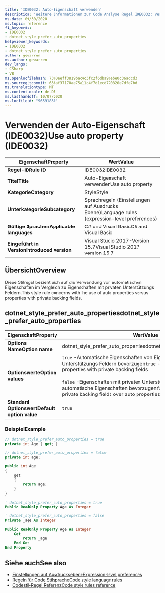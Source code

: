 ```yaml
---
title: 'IDE0032: Auto-Eigenschaft verwenden'
description: 'Weitere Informationen zur Code Analyse Regel IDE0032: Verwenden der Auto-Eigenschaft'
ms.date: 09/30/2020
ms.topic: reference
f1_keywords:
- IDE0032
- dotnet_style_prefer_auto_properties
helpviewer_keywords:
- IDE0032
- dotnet_style_prefer_auto_properties
author: gewarren
ms.author: gewarren
dev_langs:
- CSharp
- VB
ms.openlocfilehash: 73c0eeff3819bac4c3fc2f6dba9cebe0c36adcd3
ms.sourcegitcommit: 636af37170ae75a11c4f7d1ecd770820e7dfe7bd
ms.translationtype: MT
ms.contentlocale: de-DE
ms.lasthandoff: 10/07/2020
ms.locfileid: "96591830"
---
```

# <a name="use-auto-property-ide0032"></a><span data-ttu-id="4f551-103">Verwenden der Auto-Eigenschaft (IDE0032)</span><span class="sxs-lookup"><span data-stu-id="4f551-103">Use auto property (IDE0032)</span></span>

|<span data-ttu-id="4f551-104">Eigenschaft</span><span class="sxs-lookup"><span data-stu-id="4f551-104">Property</span></span>|<span data-ttu-id="4f551-105">Wert</span><span class="sxs-lookup"><span data-stu-id="4f551-105">Value</span></span>|
|-|-|
| <span data-ttu-id="4f551-106">**Regel-ID**</span><span class="sxs-lookup"><span data-stu-id="4f551-106">**Rule ID**</span></span> | <span data-ttu-id="4f551-107">IDE0032</span><span class="sxs-lookup"><span data-stu-id="4f551-107">IDE0032</span></span> |
| <span data-ttu-id="4f551-108">**Titel**</span><span class="sxs-lookup"><span data-stu-id="4f551-108">**Title**</span></span> | <span data-ttu-id="4f551-109">Auto-Eigenschaft verwenden</span><span class="sxs-lookup"><span data-stu-id="4f551-109">Use auto property</span></span> |
| <span data-ttu-id="4f551-110">**Kategorie**</span><span class="sxs-lookup"><span data-stu-id="4f551-110">**Category**</span></span> | <span data-ttu-id="4f551-111">Style</span><span class="sxs-lookup"><span data-stu-id="4f551-111">Style</span></span> |
| <span data-ttu-id="4f551-112">**Unterkategorie**</span><span class="sxs-lookup"><span data-stu-id="4f551-112">**Subcategory**</span></span> | <span data-ttu-id="4f551-113">Sprachregeln (Einstellungen auf Ausdrucks Ebene)</span><span class="sxs-lookup"><span data-stu-id="4f551-113">Language rules (expression-level preferences)</span></span> |
| <span data-ttu-id="4f551-114">**Gültige Sprachen**</span><span class="sxs-lookup"><span data-stu-id="4f551-114">**Applicable languages**</span></span> | <span data-ttu-id="4f551-115">C# und Visual Basic</span><span class="sxs-lookup"><span data-stu-id="4f551-115">C# and Visual Basic</span></span> |
| <span data-ttu-id="4f551-116">**Eingeführt in Version**</span><span class="sxs-lookup"><span data-stu-id="4f551-116">**Introduced version**</span></span> | <span data-ttu-id="4f551-117">Visual Studio 2017-Version 15.7</span><span class="sxs-lookup"><span data-stu-id="4f551-117">Visual Studio 2017 version 15.7</span></span> |

## <a name="overview"></a><span data-ttu-id="4f551-118">Übersicht</span><span class="sxs-lookup"><span data-stu-id="4f551-118">Overview</span></span>

<span data-ttu-id="4f551-119">Diese Stilregel bezieht sich auf die Verwendung von automatischen Eigenschaften im Vergleich zu Eigenschaften mit privaten Unterstützungs Feldern.</span><span class="sxs-lookup"><span data-stu-id="4f551-119">This style rule concerns with the use of auto properties versus properties with private backing fields.</span></span>

## <a name="dotnet_style_prefer_auto_properties"></a><span data-ttu-id="4f551-120">dotnet_style_prefer_auto_properties</span><span class="sxs-lookup"><span data-stu-id="4f551-120">dotnet_style_prefer_auto_properties</span></span>

|<span data-ttu-id="4f551-121">Eigenschaft</span><span class="sxs-lookup"><span data-stu-id="4f551-121">Property</span></span>|<span data-ttu-id="4f551-122">Wert</span><span class="sxs-lookup"><span data-stu-id="4f551-122">Value</span></span>|
|-|-|
| <span data-ttu-id="4f551-123">**Options Name**</span><span class="sxs-lookup"><span data-stu-id="4f551-123">**Option name**</span></span> | <span data-ttu-id="4f551-124">dotnet_style_prefer_auto_properties</span><span class="sxs-lookup"><span data-stu-id="4f551-124">dotnet_style_prefer_auto_properties</span></span>
| <span data-ttu-id="4f551-125">**Optionswerte**</span><span class="sxs-lookup"><span data-stu-id="4f551-125">**Option values**</span></span> | <span data-ttu-id="4f551-126">`true` -Automatische Eigenschaften von Eigenschaften mit privaten Unterstützungs Feldern bevorzugen</span><span class="sxs-lookup"><span data-stu-id="4f551-126">`true` - Prefer auto properties over properties with private backing fields</span></span><br /><br /><span data-ttu-id="4f551-127">`false` -Eigenschaften mit privaten Unterstützungs Feldern über automatische Eigenschaften bevorzugen</span><span class="sxs-lookup"><span data-stu-id="4f551-127">`false` - Prefer properties with private backing fields over auto properties</span></span> |
| <span data-ttu-id="4f551-128">**Standard Optionswert**</span><span class="sxs-lookup"><span data-stu-id="4f551-128">**Default option value**</span></span> | `true` |

### <a name="example"></a><span data-ttu-id="4f551-129">Beispiel</span><span class="sxs-lookup"><span data-stu-id="4f551-129">Example</span></span>

```csharp
// dotnet_style_prefer_auto_properties = true
private int Age { get; }

// dotnet_style_prefer_auto_properties = false
private int age;

public int Age
{
    get
    {
        return age;
    }
}
```

```vb
' dotnet_style_prefer_auto_properties = true
Public ReadOnly Property Age As Integer

' dotnet_style_prefer_auto_properties = false
Private _age As Integer

Public ReadOnly Property Age As Integer
    Get
        return _age
    End Get
End Property
```

## <a name="see-also"></a><span data-ttu-id="4f551-130">Siehe auch</span><span class="sxs-lookup"><span data-stu-id="4f551-130">See also</span></span>

- [<span data-ttu-id="4f551-131">Einstellungen auf Ausdrucksebene</span><span class="sxs-lookup"><span data-stu-id="4f551-131">Expression-level preferences</span></span>](expression-level-preferences.md)
- [<span data-ttu-id="4f551-132">Regeln für Code Stilsprache</span><span class="sxs-lookup"><span data-stu-id="4f551-132">Code style language rules</span></span>](language-rules.md)
- [<span data-ttu-id="4f551-133">Codestil-Regel Referenz</span><span class="sxs-lookup"><span data-stu-id="4f551-133">Code style rules reference</span></span>](index.md)
